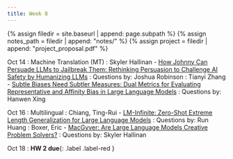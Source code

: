```yaml
---
title: Week 8
---
```



{% assign filedir = site.baseurl | append: page.subpath %} 
{% assign notes_path = filedir | append: "notes/" %} 
{% assign project = filedir | append: "project_proposal.pdf" %}

<!--  
Instructions:

INDENTATION COUNTS

Each day should be formatted exactly as follows

Date
: Lessons Covered
  : Reading List
    : In Class Presentations
: **Assignment/Announcement**{: .label}


To add a hyperlink for readings, do it as follows
  : [Example Paper](http://linktopaper.edu)

To make the hyperlink open in a new tab by default
  : [Example Paper](http://linktopaper.edu){:target=_"blank"}

The announcement can be made red for due dates as follows
: **Assignment Due**{: .label .label-red }

10/14 mt
10/16 multilingual
10/18 HW 2 due
-->

Oct 14
: Machine Translation (MT)
  : Skyler Hallinan - [How Johnny Can Persuade LLMs to Jailbreak Them: Rethinking Persuasion to Challenge AI Safety by Humanizing LLMs](https://arxiv.org/pdf/2401.06373)
  : Questions by: Joshua Robinson
  : Tianyi Zhang - [Subtle Biases Need Subtler Measures: Dual Metrics for Evaluating Representative and Affinity Bias in Large Language Models](https://arxiv.org/pdf/2405.14555)
  : Questions by: Hanwen Xing

Oct 16
: Multilingual
  : Chiang, Ting-Rui - [LM-Infinite: Zero-Shot Extreme Length Generalization for Large Language Models](https://arxiv.org/abs/2308.16137)
  : Questions by: Run Huang
  : Boxer, Eric - [MacGyver: Are Large Language Models Creative Problem Solvers?](https://aclanthology.org/2024.naacl-long.297.pdf)
  : Questions by: Skyler Hallinan
  

Oct 18
: **HW 2 due**{: .label .label-red }